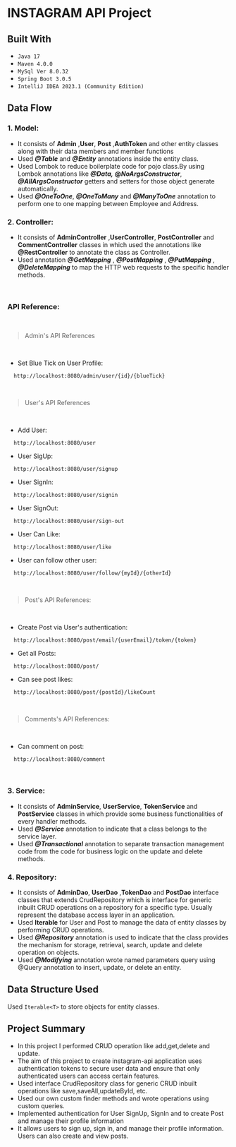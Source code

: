 # INSTAGRAM API Project

## Built With
* `Java 17`
* `Maven 4.0.0`
* `MySql Ver 8.0.32`
* `Spring Boot 3.0.5`
* `IntelliJ IDEA 2023.1 (Community Edition)`

## Data Flow


### 1. Model:
* It consists of **Admin** ,**User**, **Post** ,**AuthToken** and other entity classes along with their data members and member functions
* Used **_@Table_** and **_@Entity_** annotations inside the entity class.
* Used Lombok to reduce boilerplate code for pojo class.By using Lombok annotations like _**@Data,**_ **@_NoArgsConstructor_**, **_@AllArgsConstructor_** getters and setters for those object generate automatically.
* Used **_@OneToOne_**, **_@OneToMany_** and **_@ManyToOne_** annotation to perform one to one mapping between Employee and Address.

### 2. Controller:
* It consists of  **AdminController** ,**UserController**, **PostController** and **CommentController** classes in which used the annotations like **@RestController** to annotate the class as Controller.
* Used annotation **_@GetMapping_** , **_@PostMapping_** , **_@PutMapping_** , **_@DeleteMapping_** to map the HTTP web requests to the specific handler methods.

<br>

### API Reference:
<br>

>Admin's API References
<br>

* Set Blue Tick on User Profile:
```*.sh-session
  http://localhost:8080/admin/user/{id}/{blueTick}
```
<br>

>User's API References
<br>

* Add User:
```*.sh-session
  http://localhost:8080/user
```

*  User SigUp:
```*.sh-session
  http://localhost:8080/user/signup
```

* User SignIn:
```*.sh-session
  http://localhost:8080/user/signin
```

* User SignOut:
```*.sh-session
  http://localhost:8080/user/sign-out
```

* User Can Like:
```*.sh-session
  http://localhost:8080/user/like
```

* User can follow other user:
```*.sh-session
  http://localhost:8080/user/follow/{myId}/{otherId}
```

<br>

>Post's API References:

<br>

* Create Post via User's authentication:
```*.sh-session
  http://localhost:8080/post/email/{userEmail}/token/{token}
```

* Get all Posts:
```*.sh-session
  http://localhost:8080/post/
```

* Can see post likes:
```*.sh-session
  http://localhost:8080/post/{postId}/likeCount
```

<br>

>Comments's API References:

<br>

* Can comment on post:
```*.sh-session
  http://localhost:8080/comment
```

<br>

### 3. Service:
* It consists of  **AdminService**, **UserService**, **TokenService** and **PostService** classes in which provide some business functionalities of every handler methods.
* Used _**@Service**_ annotation to indicate that a class belongs to the service layer.
* Used **_@Transactional_** annotation to separate transaction management code from the code for business logic on the update and delete methods.

### 4. Repository:
* It consists of  **AdminDao**, **UserDao** ,**TokenDao** and **PostDao** interface classes that extends CrudRepository which is interface for generic inbuilt CRUD operations on a repository for a specific type. Usually represent the database access layer in an application.
* Used **Iterable** for User and Post to manage the data of entity classes by performing CRUD operations.
* Used _**@Repository**_ annotation is used to indicate that the class provides the mechanism for storage, retrieval, search, update and delete operation on objects.
* Used _**@Modifying**_ annotation wrote named parameters query using @Query annotation to insert, update, or delete an entity.

## Data Structure Used
Used `Iterable<T>` to store objects for entity classes.

## Project Summary
* In this project I performed CRUD operation like add,get,delete and update.<br/>
* The aim of this project to create instagram-api application uses authentication tokens to secure user data and ensure that only authenticated users can access certain features.
* Used interface CrudRepository class for generic CRUD inbuilt operations like save,saveAll,updateById, etc.
* Used our own custom finder methods and wrote operations using custom queries.
* Implemented authentication for User SignUp, SignIn and to create Post and manage their profile information
* It allows users to sign up, sign in, and manage their profile information. Users can also create and view posts.
